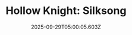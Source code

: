 ---
title: "Hollow Knight: Silksong"
id: 1030300
date: 2025-09-29T05:00:05.603Z
link: games/steam/recent/hollow-knight-silksong
image: http://media.steampowered.com/steamcommunity/public/images/apps/1030300/b4a999c1302e3ac123c041fd41bb8a34528c6ab5.jpg
playtime_2weeks: 621
playtime_forever: 2411
playtime_windows_forever: 0
playtime_mac_forever: 0
playtime_linux_forever: 2411
playtime_deck_forever: 2411
---